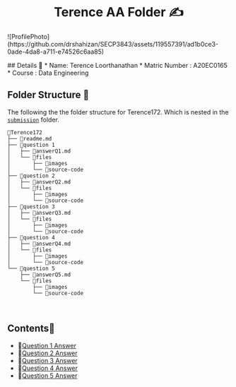 <h1 align="center"> Terence AA Folder ✍️ <a href="#" target="_blank" rel="noreferrer">  </a>   <br>
</h1>
<p text-align="center">
    ![ProfilePhoto](https://github.com/drshahizan/SECP3843/assets/119557391/ad1b0ce3-0ade-4da8-a711-e74526c6aa85)
</p>
## Details 🔎
* Name: Terence Loorthanathan
* Matric Number : A20EC0165
* Course : Data Engineering

<br>

## Folder Structure 📂
The following the the folder structure for Terence172. Which is nested in the [`submission`](../) folder.

```
📁Terence172
├── 📄readme.md
├── 📁question 1
│   ├── 📄answerQ1.md
│   └── 📁files
│       ├── 📁images
│       └── 📁source-code
├── 📁question 2
│   ├── 📄answerQ2.md
│   └── 📁files
│       ├── 📁images
│       └── 📁source-code
├── 📁question 3
│   ├── 📄answerQ3.md
│   └── 📁files
│       ├── 📁images
│       └── 📁source-code
├── 📁question 4
│   ├── 📄answerQ4.md
│   └── 📁files
│       ├── 📁images
│       └── 📁source-code
└── 📁question 5
    ├── 📄answerQ5.md
    └── 📁files
        ├── 📁images
        └── 📁source-code
```

<br>

## Contents📝
- 📑[Question 1 Answer](https://github.com/drshahizan/SECP3843/blob/main/submission/Terence172/question%201/answerQ1.md)
- 📑[Question 2 Answer](https://github.com/drshahizan/SECP3843/blob/main/submission/Terence172/question%202/answerQ2.md)
- 📑[Question 3 Answer](https://github.com/drshahizan/SECP3843/blob/main/submission/Terence172/question%203/answerQ3.md)
- 📑[Question 4 Answer](https://github.com/drshahizan/SECP3843/blob/main/submission/Terence172/question%204/answerQ4.md)
- 📑[Question 5 Answer](https://github.com/drshahizan/SECP3843/blob/main/submission/Terence172/question%205/answerQ5.md)
